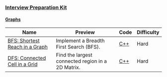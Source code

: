 
### [Interview Preparation Kit](https://www.hackerrank.com/interview/interview-preparation-kit)


#### [Graphs](https://www.hackerrank.com/interview/interview-preparation-kit/graphs/challenges)

Name | Preview | Code | Difficulty
---- | ------- | ---- | ----------
[BFS: Shortest Reach in a Graph](https://www.hackerrank.com/challenges/ctci-bfs-shortest-reach/problem?h_l=playlist&slugs%5B%5D=interview&slugs%5B%5D=interview-preparation-kit&slugs%5B%5D=graphs)|Implement a Breadth First Search (BFS).|[C++](ctci-bfs-shortest-reach.cpp)|Hard
[DFS: Connected Cell in a Grid](https://www.hackerrank.com/challenges/ctci-connected-cell-in-a-grid/problem?h_l=playlist&slugs%5B%5D=interview&slugs%5B%5D=interview-preparation-kit&slugs%5B%5D=graphs)|Find the largest connected region in a 2D Matrix.|[C++](ctci-connected-cell-in-a-grid.cpp)|Hard

